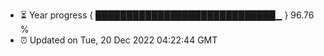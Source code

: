 - ⏳ Year progress { █████████████████████████████▁ } 96.76 %
- ⏰ Updated on Tue, 20 Dec 2022 04:22:44 GMT


